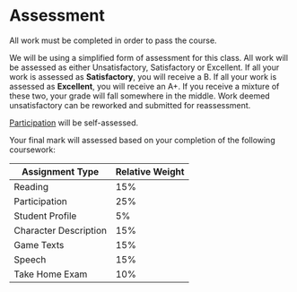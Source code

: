 # Assessment

All work must be completed in order to pass the course.

We will be using a simplified form of assessment for this class. All work will be assessed as either Unsatisfactory, Satisfactory or Excellent. If all your work is assessed as **Satisfactory**, you will receive a B. If all your work is assessed as **Excellent**, you will receive an A+. If you receive a mixture of these two, your grade will fall somewhere in the middle. Work deemed unsatisfactory can be reworked and submitted for reassessment.

[Participation](classwork/participation.md) will be self-assessed.&#x20;

Your final mark will assessed based on your completion of the following coursework:&#x20;

| Assignment Type       | Relative Weight |
| --------------------- | --------------- |
| Reading               | 15%             |
| Participation         | 25%             |
| Student Profile       | 5%              |
| Character Description | 15%             |
| Game Texts            | 15%             |
| Speech                | 15%             |
| Take Home Exam        | 10%             |
